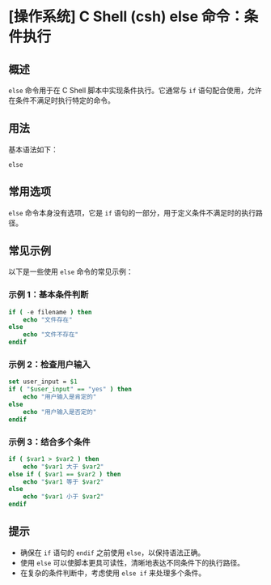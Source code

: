 # [操作系统] C Shell (csh) else 命令：条件执行

## 概述
`else` 命令用于在 C Shell 脚本中实现条件执行。它通常与 `if` 语句配合使用，允许在条件不满足时执行特定的命令。

## 用法
基本语法如下：
```
else
```

## 常用选项
`else` 命令本身没有选项，它是 `if` 语句的一部分，用于定义条件不满足时的执行路径。

## 常见示例
以下是一些使用 `else` 命令的常见示例：

### 示例 1：基本条件判断
```csh
if ( -e filename ) then
    echo "文件存在"
else
    echo "文件不存在"
endif
```

### 示例 2：检查用户输入
```csh
set user_input = $1
if ( "$user_input" == "yes" ) then
    echo "用户输入是肯定的"
else
    echo "用户输入是否定的"
endif
```

### 示例 3：结合多个条件
```csh
if ( $var1 > $var2 ) then
    echo "$var1 大于 $var2"
else if ( $var1 == $var2 ) then
    echo "$var1 等于 $var2"
else
    echo "$var1 小于 $var2"
endif
```

## 提示
- 确保在 `if` 语句的 `endif` 之前使用 `else`，以保持语法正确。
- 使用 `else` 可以使脚本更具可读性，清晰地表达不同条件下的执行路径。
- 在复杂的条件判断中，考虑使用 `else if` 来处理多个条件。